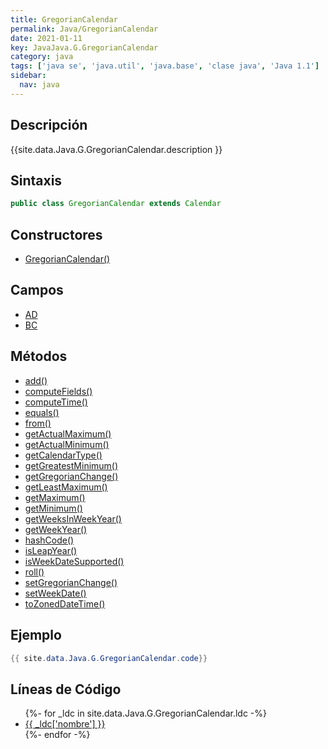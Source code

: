 ```yaml
---
title: GregorianCalendar
permalink: Java/GregorianCalendar
date: 2021-01-11
key: JavaJava.G.GregorianCalendar
category: java
tags: ['java se', 'java.util', 'java.base', 'clase java', 'Java 1.1']
sidebar: 
  nav: java
---
```


## Descripción
{{site.data.Java.G.GregorianCalendar.description }}

## Sintaxis
~~~java
public class GregorianCalendar extends Calendar
~~~

## Constructores
* [GregorianCalendar()](/Java/GregorianCalendar/GregorianCalendar/)

## Campos
* [AD](/Java/GregorianCalendar/AD)
* [BC](/Java/GregorianCalendar/BC)

## Métodos
* [add()](/Java/GregorianCalendar/add)
* [computeFields()](/Java/GregorianCalendar/computeFields)
* [computeTime()](/Java/GregorianCalendar/computeTime)
* [equals()](/Java/GregorianCalendar/equals)
* [from()](/Java/GregorianCalendar/from)
* [getActualMaximum()](/Java/GregorianCalendar/getActualMaximum)
* [getActualMinimum()](/Java/GregorianCalendar/getActualMinimum)
* [getCalendarType()](/Java/GregorianCalendar/getCalendarType)
* [getGreatestMinimum()](/Java/GregorianCalendar/getGreatestMinimum)
* [getGregorianChange()](/Java/GregorianCalendar/getGregorianChange)
* [getLeastMaximum()](/Java/GregorianCalendar/getLeastMaximum)
* [getMaximum()](/Java/GregorianCalendar/getMaximum)
* [getMinimum()](/Java/GregorianCalendar/getMinimum)
* [getWeeksInWeekYear()](/Java/GregorianCalendar/getWeeksInWeekYear)
* [getWeekYear()](/Java/GregorianCalendar/getWeekYear)
* [hashCode()](/Java/GregorianCalendar/hashCode)
* [isLeapYear()](/Java/GregorianCalendar/isLeapYear)
* [isWeekDateSupported()](/Java/GregorianCalendar/isWeekDateSupported)
* [roll()](/Java/GregorianCalendar/roll)
* [setGregorianChange()](/Java/GregorianCalendar/setGregorianChange)
* [setWeekDate()](/Java/GregorianCalendar/setWeekDate)
* [toZonedDateTime()](/Java/GregorianCalendar/toZonedDateTime)

## Ejemplo
~~~java
{{ site.data.Java.G.GregorianCalendar.code}}
~~~

## Líneas de Código
<ul>
{%- for _ldc in site.data.Java.G.GregorianCalendar.ldc -%}
   <li>
       <a href="{{_ldc['url'] }}">{{ _ldc['nombre'] }}</a>
   </li>
{%- endfor -%}
</ul>
